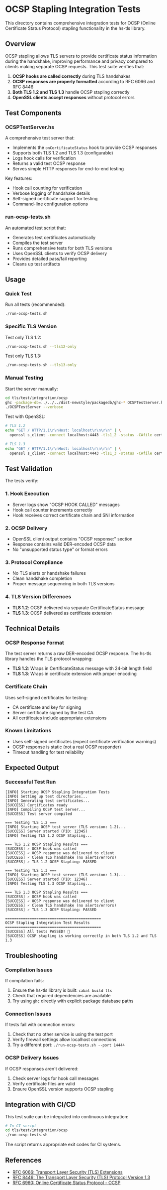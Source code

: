 # OCSP Stapling Integration Tests

This directory contains comprehensive integration tests for OCSP (Online Certificate Status Protocol) stapling functionality in the hs-tls library.

## Overview

OCSP stapling allows TLS servers to provide certificate status information during the handshake, improving performance and privacy compared to clients making separate OCSP requests. This test suite verifies that:

1. **OCSP hooks are called correctly** during TLS handshakes
2. **OCSP responses are properly formatted** according to RFC 6066 and RFC 8446
3. **Both TLS 1.2 and TLS 1.3** handle OCSP stapling correctly
4. **OpenSSL clients accept responses** without protocol errors

## Test Components

### OCSPTestServer.hs

A comprehensive test server that:

- Implements the `onCertificateStatus` hook to provide OCSP responses
- Supports both TLS 1.2 and TLS 1.3 (configurable)
- Logs hook calls for verification
- Returns a valid test OCSP response
- Serves simple HTTP responses for end-to-end testing

Key features:
- Hook call counting for verification
- Verbose logging of handshake details
- Self-signed certificate support for testing
- Command-line configuration options

### run-ocsp-tests.sh

An automated test script that:

- Generates test certificates automatically
- Compiles the test server
- Runs comprehensive tests for both TLS versions
- Uses OpenSSL clients to verify OCSP delivery
- Provides detailed pass/fail reporting
- Cleans up test artifacts

## Usage

### Quick Test

Run all tests (recommended):

```bash
./run-ocsp-tests.sh
```

### Specific TLS Version

Test only TLS 1.2:
```bash
./run-ocsp-tests.sh --tls12-only
```

Test only TLS 1.3:
```bash
./run-ocsp-tests.sh --tls13-only
```

### Manual Testing

Start the server manually:
```bash
cd tls/test/integration/ocsp
ghc -package-db=../../../dist-newstyle/packagedb/ghc-* OCSPTestServer.hs
./OCSPTestServer --verbose
```

Test with OpenSSL:
```bash
# TLS 1.2
echo "GET / HTTP/1.1\r\nHost: localhost\r\n\r\n" | \
  openssl s_client -connect localhost:4443 -tls1_2 -status -CAfile certs/ca.crt

# TLS 1.3  
echo "GET / HTTP/1.1\r\nHost: localhost\r\n\r\n" | \
  openssl s_client -connect localhost:4443 -tls1_3 -status -CAfile certs/ca.crt
```

## Test Validation

The tests verify:

### 1. Hook Execution
- Server logs show "OCSP HOOK CALLED" messages
- Hook call counter increments correctly
- Hook receives correct certificate chain and SNI information

### 2. OCSP Delivery
- OpenSSL client output contains "OCSP response:" section
- Response contains valid DER-encoded OCSP data
- No "unsupported status type" or format errors

### 3. Protocol Compliance
- No TLS alerts or handshake failures
- Clean handshake completion
- Proper message sequencing in both TLS versions

### 4. TLS Version Differences
- **TLS 1.2**: OCSP delivered via separate CertificateStatus message
- **TLS 1.3**: OCSP delivered as certificate extension

## Technical Details

### OCSP Response Format

The test server returns a raw DER-encoded OCSP response. The hs-tls library handles the TLS protocol wrapping:

- **TLS 1.2**: Wraps in CertificateStatus message with 24-bit length field
- **TLS 1.3**: Wraps in certificate extension with proper encoding

### Certificate Chain

Uses self-signed certificates for testing:
- CA certificate and key for signing
- Server certificate signed by the test CA
- All certificates include appropriate extensions

### Known Limitations

- Uses self-signed certificates (expect certificate verification warnings)
- OCSP response is static (not a real OCSP responder)
- Timeout handling for test reliability

## Expected Output

### Successful Test Run

```
[INFO] Starting OCSP Stapling Integration Tests
[INFO] Setting up test directories...
[INFO] Generating test certificates...
[SUCCESS] Certificates ready
[INFO] Compiling OCSP test server...
[SUCCESS] Test server compiled

=== Testing TLS 1.2 ===
[INFO] Starting OCSP test server (TLS version: 1.2)...
[SUCCESS] Server started (PID: 12345)
[INFO] Testing TLS 1.2 OCSP Stapling...

=== TLS 1.2 OCSP Stapling Results ===
[SUCCESS] ✓ OCSP hook was called
[SUCCESS] ✓ OCSP response was delivered to client  
[SUCCESS] ✓ Clean TLS handshake (no alerts/errors)
[SUCCESS] ✓ TLS 1.2 OCSP Stapling: PASSED

=== Testing TLS 1.3 ===
[INFO] Starting OCSP test server (TLS version: 1.3)...
[SUCCESS] Server started (PID: 12346)
[INFO] Testing TLS 1.3 OCSP Stapling...

=== TLS 1.3 OCSP Stapling Results ===
[SUCCESS] ✓ OCSP hook was called
[SUCCESS] ✓ OCSP response was delivered to client
[SUCCESS] ✓ Clean TLS handshake (no alerts/errors)  
[SUCCESS] ✓ TLS 1.3 OCSP Stapling: PASSED

===========================================
OCSP Stapling Integration Test Results
===========================================
[SUCCESS] All tests PASSED! 🎉
[SUCCESS] OCSP stapling is working correctly in both TLS 1.2 and TLS 1.3
```

## Troubleshooting

### Compilation Issues

If compilation fails:
1. Ensure the hs-tls library is built: `cabal build tls`
2. Check that required dependencies are available
3. Try using `ghc` directly with explicit package database paths

### Connection Issues

If tests fail with connection errors:
1. Check that no other service is using the test port
2. Verify firewall settings allow localhost connections
3. Try a different port: `./run-ocsp-tests.sh --port 14444`

### OCSP Delivery Issues

If OCSP responses aren't delivered:
1. Check server logs for hook call messages
2. Verify certificate files are valid
3. Ensure OpenSSL version supports OCSP stapling

## Integration with CI/CD

This test suite can be integrated into continuous integration:

```bash
# In CI script
cd tls/test/integration/ocsp
./run-ocsp-tests.sh
```

The script returns appropriate exit codes for CI systems.

## References

- [RFC 6066: Transport Layer Security (TLS) Extensions](https://tools.ietf.org/html/rfc6066)
- [RFC 8446: The Transport Layer Security (TLS) Protocol Version 1.3](https://tools.ietf.org/html/rfc8446)
- [RFC 6960: Online Certificate Status Protocol - OCSP](https://tools.ietf.org/html/rfc6960)